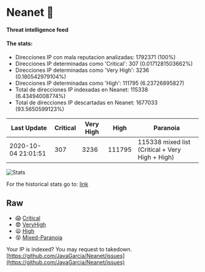 # Neanet :hocho:
#### Threat intelligence feed
#### The stats:

- Direcciones IP con mala reputacion analizadas: 1792371 (100%)
- Direcciones IP determinadas como 'Critical':  307 (0.0171281503662%)
- Direcciones IP determinadas como 'Very High':  3236 (0.180542979104%)
- Direcciones IP determinadas como 'High':  111795 (6.23726895827)
- Total de direcciones IP indexadas en Neanet:  115338 (6.43494008774%)
- Total de direcciones IP descartadas en Neanet:  1677033 (93.5650599123%)

| Last Update | Critical | Very High | High | Paranoia |
| --- | --- | --- | --- | --- |
| 2020-10-04 21:01:51 | 307 | 3236 | 111795 | 115338 mixed list (Critical + Very High + High)|

![Stats](https://docs.google.com/spreadsheets/d/e/2PACX-1vSnaNMIXVabIpDJjufMlzH7poXnshF3mgd8Is1g9ytUEzVsP5my4Trn8f-xkoLLQ38xpL3HtmUexLo6/pubchart?oid=501124687&format=image)

For the historical stats go to: [link](/stats.csv)
## Raw
- :scream: [Critical](https://raw.githubusercontent.com/JavaGarcia/Neanet/master/blacklists/neanet_critical.txt)
- :fearful: [VeryHigh](https://raw.githubusercontent.com/JavaGarcia/Neanet/master/blacklists/neanet_veryHigh.txtt)
- :frowning: [High](https://raw.githubusercontent.com/JavaGarcia/Neanet/master/blacklists/neanet_high.txt)
- :dizzy_face: [Mixed-Paranoia](https://raw.githubusercontent.com/JavaGarcia/Neanet/master/blacklists/neanet_all.txt)


Your IP is indexed? You may request to takedown. [https://github.com/JavaGarcia/Neanet/issues](https://github.com/JavaGarcia/Neanet/issues)


































































































































































































































































































































































































































































































































































































































































































































































































































































































































































































































































































































































































































































